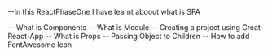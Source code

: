 --In this ReactPhaseOne I have learnt aboout what is SPA

-- What is Components
-- What is Module
-- Creating a project using Creat-React-App
-- What is Props
-- Passing Object to Children
-- How to add FontAwesome Icon
